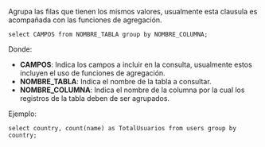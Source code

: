 Agrupa las filas que tienen los mismos valores, usualmente esta clausula es acompañada con las funciones de agregación.

```
select CAMPOS from NOMBRE_TABLA group by NOMBRE_COLUMNA;
```

Donde:

- **CAMPOS**: Indica los campos a incluir en la consulta, usualmente estos incluyen el uso de funciones de agregación.
- **NOMBRE_TABLA**: Indica el nombre de la tabla a consultar.
- **NOMBRE_COLUMNA**: Indica el nombre de la columna por la cual los registros de la tabla deben de ser agrupados.

Ejemplo:

```
select country, count(name) as TotalUsuarios from users group by country;
```